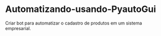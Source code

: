 # Automatizando-usando-PyautoGui
Criar bot para automatizar o cadastro de produtos em um sistema empresarial.


